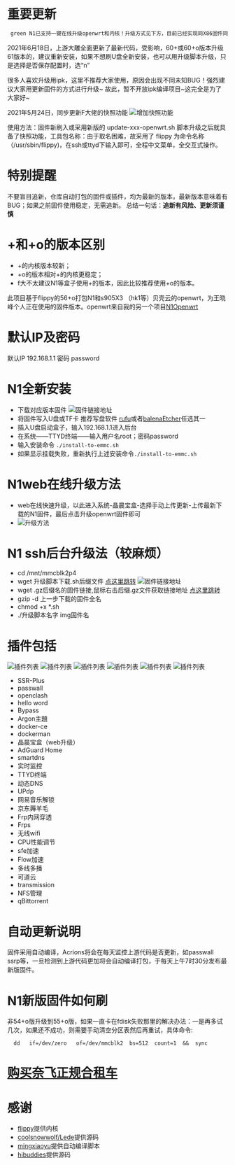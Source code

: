 # 重要更新
```diff
 green N1已支持一键在线升级openwrt和内核！升级方式见下方，目前已经实现同X86固件同样的web升级方式！更加简单快捷！
```
2021年6月18日，上游大雕全面更新了最新代码，受影响，60+或60+o版本升级61版本的，建议重新安装，如果不想刷U盘全新安装，也可以用升级脚本升级，只是选择是否保存配置时，选“n”

很多人喜欢升级用ipk，这里不推荐大家使用，原因会出现不同未知BUG！强烈建议大家用更新固件的方式进行升级~ 故此，暂不开放ipk编译项目~这完全是为了大家好~

2021年5月24日，同步更新F大佬的快照功能
![增加快照功能](https://cdn.jsdelivr.net/gh/wxfyes/N1packaging/img/kuazhao.jpg)

使用方法：固件新刷入或采用新版的 update-xxx-openwrt.sh 脚本升级之后就具备了快照功能，工具包名称：由于取名困难，故采用了 flippy 为命令名称（/usr/sbin/flippy)，在ssh或ttyd下输入即可，全程中文菜单，全交互式操作。
# 特别提醒
不要盲目追新，仓库自动打包的固件或插件，均为最新的版本，最新版本意味着有BUG；如果之前固件使用稳定，无需追新。
总结一句话：**追新有风险、更新须谨慎**

# +和+o的版本区别
* +的内核版本较新；
* +o的版本相对+的内核更稳定；
* f大不太建议N1等盒子使用+的版本，因此比较推荐使用+o的版本。


此项目基于flippy的56+o打包N1和s905X3 （hk1等）贝壳云的openwrt，为王晓峰个人正在使用的固件版本。openwrt来自我的另一个项目[N1Openwrt](https://github.com/wxfyes/N1openwrt)

# 默认IP及密码
默认IP 192.168.1.1  密码 password

# N1全新安装
* 下载对应版本固件
![固件链接地址](https://cdn.jsdelivr.net/gh/wxfyes/N1packaging/img/3.png)
* 将固件写入U盘或TF卡 推荐写盘软件 [rufu](https://rufus.ie/zh/)或者[balenaEtcher](balena.io/etcher/)任选其一
* 插入U盘启动盒子，输入192.168.1.1进入后台
* 在系统——TTYD终端——输入用户名root；密码password
* 输入安装命令 `./install-to-emmc.sh`
* 如果显示挂载失败，重新执行上述安装命令`./install-to-emmc.sh`

# N1web在线升级方法
* web在线快速升级，以此进入系统-晶晨宝盒-选择手动上传更新-上传最新下载的N1固件，最后点击升级openwrt固件即可
* ![升级方法](https://cdn.jsdelivr.net/gh/wxfyes/N1packaging/img/sj.png)
# N1 ssh后台升级法（较麻烦）
* cd /mnt/mmcblk2p4
* wget 升级脚本下载.sh后缀文件 [点这里跳转](https://github.com/wxfyes/N1packaging/releases)
![固件链接地址](https://cdn.jsdelivr.net/gh/wxfyes/N1packaging/img/2.png)
* wget .gz后缀名的固件链接,鼠标右击后缀.gz文件获取链接地址 [点这里跳转](https://github.com/wxfyes/N1packaging/releases)
* gzip -d 上一步下载的固件全名
* chmod +x *.sh
* ./升级脚本名字 img固件名

# 插件包括
![插件列表](https://cdn.jsdelivr.net/gh/wxfyes/x86openwrt/img/l.png)
![插件列表](https://cdn.jsdelivr.net/gh/wxfyes/x86openwrt/img/2.png)
![插件列表](https://cdn.jsdelivr.net/gh/wxfyes/x86openwrt/img/3.png)
![插件列表](https://cdn.jsdelivr.net/gh/wxfyes/x86openwrt/img/4.png)
![插件列表](https://cdn.jsdelivr.net/gh/wxfyes/x86openwrt/img/5.png)
![插件列表](https://cdn.jsdelivr.net/gh/wxfyes/x86openwrt/img/6.png)
* SSR-Plus
* passwall
* openclash
* hello word
* Bypass
* Argon主題 
* docker-ce
* dockerman
* 晶晨宝盒（web升级）
* AdGuard Home
* smartdns
* 实时监控
* TTYD终端
* 动态DNS
* UPdp
* 网易音乐解锁
* 京东薅羊毛
* Frp内网穿透
* Frps
* 无线wifi
* CPU性能调节
* sfe加速
* Flow加速
* 多线多播
* 可道云
* transmission
* NFS管理
* qBittorrent

# 自动更新说明
固件采用自动编译，Acrions将会在每天监控上游代码是否更新，如passwall ssrp等，一旦检测到上游代码更加将会自动编译打包，于每天上午7时30分发布最新版固件。

# N1新版固件如何刷

非54+o版升级到55+o版，如果一直卡在fdisk失败那里的解决办法：一是再多试几次，如果还不成功，则需要手动清空分区表然后再重试，具体命令:
```
  dd   if=/dev/zero   of=/dev/mmcblk2  bs=512  count=1  &&  sync
```

# [购买奈飞正规合租车](https://wxf2088.ml/Netfix)

# 感谢
 * [flippy](https://github.com/unifreq)提供内核
 * [coolsnowwolf/Lede](https://github.com/coolsnowwolf/lede)提供源码
 * [mingxiaoyu](https://github.com/mingxiaoyu)提供自动编译脚本
 * [hibuddies](https://github.com/hibuddies/openwrt/)提供源码
